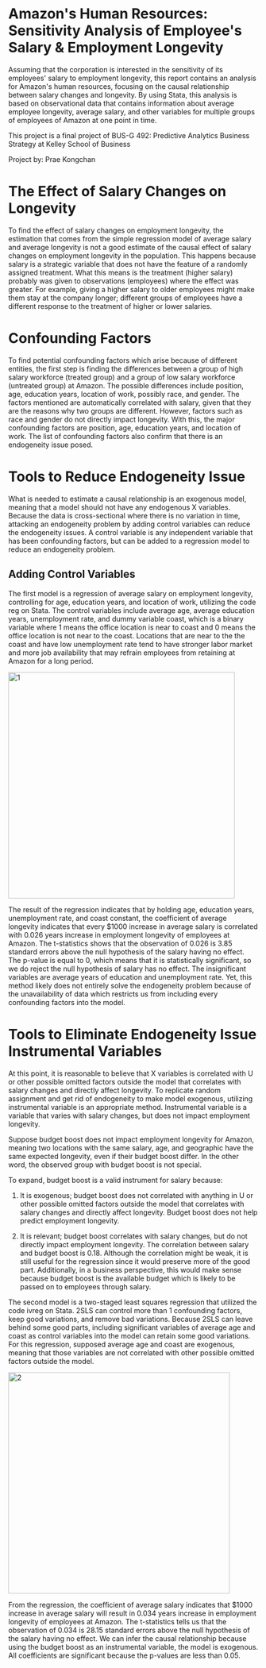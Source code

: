 # Amazon's Human Resources: Sensitivity Analysis of Employee's Salary & Employment Longevity

Assuming that the corporation is interested in the sensitivity of its employees' salary to employment longevity, this report contains an analysis for Amazon's human resources, focusing on the causal relationship between salary changes and longevity. By using Stata, this analysis is based on observational data that contains information about average employee longevity, average salary, and other variables for multiple groups of employees of Amazon at one point in time.

This project is a final project of BUS-G 492: Predictive Analytics Business Strategy at Kelley School of Business 

Project by: Prae Kongchan

# The Effect of Salary Changes on Longevity
To find the effect of salary changes on employment longevity, the estimation that comes from the simple regression model of average salary and average longevity is not a good estimate of the causal effect of salary changes on employment longevity in the population. This happens because salary is a strategic variable that does not have the feature of a randomly assigned treatment. What this means is the treatment (higher salary) probably was given to observations (employees) where the effect was greater. For example, giving a higher salary to older employees might make them stay at the company longer; different groups of employees have a different response to the treatment of higher or lower salaries.

# Confounding Factors
To find potential confounding factors which arise because of different entities, the first step is finding the differences between a group of high salary workforce (treated group) and a group of low salary workforce (untreated group) at Amazon. The possible differences include position, age, education years, location of work, possibly race, and gender. The factors mentioned are automatically correlated with salary, given that they are the reasons why two groups are different. However, factors such as race and gender do not directly impact longevity. With this, the major confounding factors are position, age, education years, and location of work. The list of confounding factors also confirm that there is an endogeneity issue posed.

# Tools to Reduce Endogeneity Issue
What is needed to estimate a causal relationship is an exogenous model, meaning that a model should not have any endogenous X variables. Because the data is cross-sectional where there is no variation in time, attacking an endogeneity problem by adding control variables can reduce the endogeneity issues. A control variable is any independent variable that has been confounding factors, but can be added to a regression model to reduce an endogeneity problem.

## Adding Control Variables
The first model is a regression of average salary on employment longevity, controlling for age, education years, and location of work, utilizing the code reg on Stata. The control variables include average age, average education years, unemployment rate, and dummy variable coast, which is a binary variable where 1 means the office location is near to coast and 0 means the office location is not near to the coast. Locations that are near to the the coast and have low unemployment rate tend to have stronger labor market and more job availability that may refrain employees from retaining at Amazon for a long period.

<img width="456" alt="1" src="https://user-images.githubusercontent.com/112535634/218336727-6bfc3dad-8aba-48c8-95e7-b4367b562900.png">


The result of the regression indicates that by holding age, education years, unemployment rate, and coast constant, the coefficient of average longevity indicates that every $1000 increase in average salary is correlated with 0.026 years increase in employment longevity of employees at Amazon. The t-statistics shows that the observation of 0.026 is 3.85 standard errors above the null hypothesis of the salary having no effect. The p-value is equal to 0, which means that it is statistically significant, so we do reject the null hypothesis of salary has no effect. The insignificant variables are average years of education and unemployment rate. Yet, this method likely does not entirely solve the endogeneity problem because of the unavailability of data which restricts us from including every confounding factors into the model.

# Tools to Eliminate Endogeneity Issue Instrumental Variables
At this point, it is reasonable to believe that X variables is correlated with U or other possible omitted factors outside the model that correlates with salary changes and directly affect longevity. To replicate random assignment and get rid of endogeneity to make model exogenous, utilizing instrumental variable is an appropriate method. Instrumental variable is a variable that varies with salary changes, but does not impact employment longevity.

Suppose budget boost does not impact employment longevity for Amazon, meaning two locations with the same salary, age, and geographic have the same expected longevity, even if their budget boost differ. In the other word, the observed group with budget boost is not special.

To expand, budget boost is a valid instrument for salary because:

1) It is exogenous; budget boost does not correlated with anything in U or other possible omitted factors outside the model that correlates with salary changes and directly affect longevity. Budget boost does not help predict employment longevity.

2) It is relevant; budget boost correlates with salary changes, but do not directly impact employment longevity. The correlation between salary and budget boost is 0.18. Although the correlation might be weak, it is still useful for the regression since it would preserve more of the good part. Additionally, in a business perspective, this would make sense because budget boost is the available budget which is likely to be passed on to employees through salary.

The second model is a two-staged least squares regression that utilized the code ivreg on Stata. 2SLS can control more than 1 confounding factors, keep good variations, and remove bad variations. Because 2SLS can leave behind some good parts, including significant variables of average age and coast as control variables into the model can retain some good variations. For this regression, supposed average age and coast are exogenous, meaning that those variables are not correlated with other possible omitted factors outside the model.

<img width="446" alt="2" src="https://user-images.githubusercontent.com/112535634/218336953-e25f8e3e-534f-4dfc-9dee-7df7355f8f27.png">

From the regression, the coefficient of average salary indicates that $1000 increase in average salary will result in 0.034 years increase in employment longevity of employees at Amazon. The t-statistics tells us that the observation of 0.034 is 28.15 standard errors above the null hypothesis of the salary having no effect. We can infer the causal relationship because using the budget boost as an instrumental variable, the model is exogenous. All coefficients are significant because the p-values are less than 0.05.
